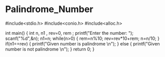 # Palindrome_Number

#include<stdio.h>
#include<conio.h>
#include<alloc.h>

int main()
{
   int n, n1 , rev=0, rem ;
   printf("Enter the number: ");
   scanf("%d",&n);
   n1=n;
   while(n>0)
   {
      rem=n%10;
      rev=rev*10+rem;
      n=n/10;
   }
   if(n1==rev)
   {
      printf("Given number is palindrome \n");
   }
   else
   {
      printf("Given number is not palindrome \n");
   }
   return 0;
}   
